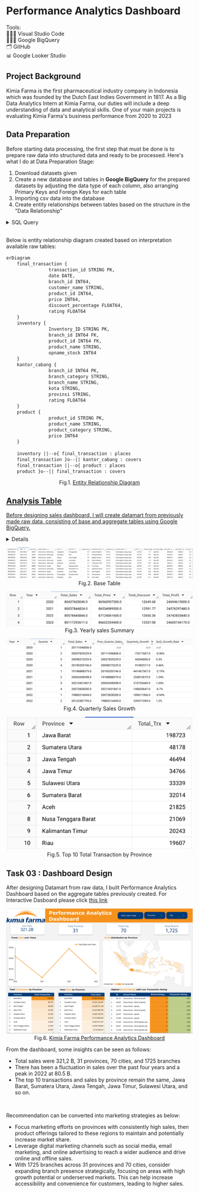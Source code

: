 # Performance Analytics Dashboard
Tools: <br>
👩🏻‍💻 Visual Studio Code <br>
👩🏻‍💻 Google BigQuery <br>
🗂️ GitHub <br>
📊 Google Looker Studio

## Project Background 
Kimia Farma is the first pharmaceutical industry company in Indonesia which was founded by the Dutch East Indies Government in 1817. As a Big Data Analytics Intern at Kimia Farma, our duties will include a deep understanding of data and analytical skills. One of your main projects is evaluating Kimia Farma's business performance from 2020 to 2023

## Data Preparation
Before starting data processing, the first step that must be done is to prepare raw data into structured data and ready to be processed. Here's what I do at Data Preparation Stage:

1. Download datasets given
2. Create a new database and tables in **Google BigQuery** for the prepared datasets by adjusting the data type of each column, also arranging Primary Keys and Foreign Keys for each table
3. Importing csv data into the database
4. Create entity relationships between tables based on the structure in the "Data Relationship"

<details>
  <summary>SQL Query</summary>
  
  ```sql
-- Data Preparation --
-- Create new schema -- 
CREATE SCHEMA IF NOT EXISTS `canvas-bot-415513.kimia_farma`;

-- Create table from dataset --
CREATE TABLE IF NOT EXISTS `canvas-bot-415513.kimia_farma.final_transaction`
(
	transaction_id STRING PRIMARY KEY,
	date DATE,
	branch_id INT64,
	customer_name STRING,
    product_id INT64, 
    price INT64,
    discount_percentage FLOAT64,
    rating FLOAT64
);

CREATE TABLE IF NOT EXISTS `canvas-bot-415513.kimia_farma.inventory`
(
	Inventory_ID STRING PRIMARY KEY,
    branch_id INT64,
    product_id INT64,
    product_name STRING,
    opname_stock INT64
);

CREATE TABLE IF NOT EXISTS `canvas-bot-415513.kimia_farma.kantor_cabang`
(
	branch_id INT64 PRIMARY KEY,
    branch_category	STRING,
    branch_name	STRING,
    kota STRING,
    provinsi STRING,
    rating FLOAT64
);

CREATE TABLE IF NOT EXISTS `canvas-bot-415513.kimia_farma.product`
(
	product_id STRING PRIMARY KEY,
    product_name STRING,
    product_category STRING,
    price INT64
);
  ```
</details>
<br>

Below is entity relationship diagram created based on interpretation available raw tables:

```mermaid
erDiagram
    final_transaction {
                transaction_id STRING PK,
                date DATE,
                branch_id INT64,
                customer_name STRING,
                product_id INT64, 
                price INT64,
                discount_percentage FLOAT64,
                rating FLOAT64
    }    
    inventory {
			    Inventory_ID STRING PK,
                branch_id INT64 FK,
                product_id INT64 FK,
                product_name STRING,
                opname_stock INT64
    }   
    kantor_cabang {
				branch_id INT64 PK,
                branch_category	STRING,
                branch_name	STRING,
                kota STRING,
                provinsi STRING,
                rating FLOAT64
    }   
    product {
                product_id STRING PK,
                product_name STRING,
                product_category STRING,
                price INT64
    }   

    inventory ||--o{ final_transaction : places
    final_transaction }o--|| kantor_cabang : covers
    final_transaction ||--o{ product : places
    product }o--|| final_transaction : covers
```
<p align="center">
Fig.1. <a href="https://drive.google.com/file/d/1bRNW78l5cujWbtwao92MX6IKR5Mxk64K/view?usp=sharing"> Entity Relationship Diagram
</p>

## Analysis Table
Before designing sales dashboard, I will create datamart from previously made raw data, consisting of base and aggregate tables using Google BigQuery.

<details>
  <summary>SQL Query</summary>
  
  ```sql
-- Base Tabel
CREATE TABLE `canvas-bot-415513.kimia_farma.base_table` AS (
SELECT
  ft.transaction_id,
  ft.date,
  kc.branch_id,
  kc.branch_name,
  kc.kota, 
  kc.provinsi,
  kc.rating AS branch_rate,
  ft.customer_name,
  p.product_id,
  p.product_name,
  p.price,
  ft.discount_percentage,
  CASE
    WHEN p.price >  500000 THEN 'laba 30%'
    WHEN p.price >= 300000 THEN 'laba 25%'
    WHEN p.price >=  100000 THEN 'laba 20%'
    WHEN p.price >= 50000 THEN 'laba 15%'
    ELSE 'laba 10%'
  END AS pct_gross_laba,
  (p.price - (p.price * ft.discount_percentage)) AS nett_sales,
  CASE
    WHEN p.price >  500000 THEN (p.price*(30/100))
    WHEN p.price >= 300000 THEN (p.price*(25/100))
    WHEN p.price >=  100000 THEN (p.price*(20/100))
    WHEN p.price >= 50000 THEN (p.price*(15/100))
    ELSE (p.price*(10/100))
  END AS nett_profit,
  ft.rating AS trx_rate
FROM `canvas-bot-415513.kimia_farma.final_transaction` AS ft
JOIN `canvas-bot-415513.kimia_farma.kantor_cabang` AS kc
  ON ft.branch_id = kc.branch_id
JOIN `canvas-bot-415513.kimia_farma.product` AS p
  ON ft.product_id = p.product_id
);

-- Aggregate Table 1 --
-- Yearly sales --
CREATE TABLE `canvas-bot-415513.kimia_farma.Yearly_Sales` AS (
SELECT
  EXTRACT(YEAR FROM DATE(date)) Year,
  ROUND(SUM(nett_sales),2) AS Total_Sales,
  ROUND(SUM(price),2) AS Total_Price,
  ROUND(SUM(discount_percentage),2) AS Total_Discount,
  ROUND(SUM(nett_profit),2) AS Total_Profit
FROM `canvas-bot-415513.kimia_farma.base_table`
GROUP BY 1
ORDER BY 1 ASC
);

-- Aggregate Table 2 --
-- Branch sales over years --
CREATE TABLE `canvas-bot-415513.kimia_farma.Branch_Sales` AS (
SELECT
  EXTRACT(YEAR FROM DATE(date)) Year,
  branch_name,
  ROUND(SUM(nett_sales),2) AS Total_Sales,
  ROUND(SUM(price),2) AS Total_price,
  ROUND(SUM(discount_percentage),2) AS Total_discount,
  ROUND(SUM(nett_profit),2) AS Total_nett_profit
FROM `canvas-bot-415513.kimia_farma.base_table`
GROUP BY 1,2
ORDER BY 1,2
);

-- Aggregate Table 3 --
-- Quarterly sales growth --
CREATE TABLE `canvas-bot-415513.kimia_farma.Quarterly_Sales_Growth` AS (
WITH sales_summary AS (
    SELECT
        EXTRACT(YEAR FROM date) AS Year,
        EXTRACT(QUARTER FROM date) AS Quarter,
        SUM(nett_sales) AS Total_Sales
    FROM
        `canvas-bot-415513.kimia_farma.base_table`
    GROUP BY 1, 2
    ORDER BY 1, 2
)
SELECT
    Year,
    Quarter,
    Total_Sales,
    LAG(Total_Sales) OVER (ORDER BY Year, Quarter) AS Prev_Quarter_Sales,
    Total_Sales - LAG(Total_Sales) OVER (ORDER BY Year, Quarter) AS Quarterly_Growth,
    CONCAT(CAST(ROUND(((Total_Sales - LAG(Total_Sales) OVER (ORDER BY Year, Quarter)) / LAG(Total_Sales) OVER (ORDER BY Year, Quarter)) * 100,2) AS STRING), '%') AS QoQ_Growth_Rate
FROM
    sales_summary
ORDER BY 1, 2
);


-- Aggregate Table 4 --
-- Product sales over years--
CREATE TABLE `canvas-bot-415513.kimia_farma.Product_Sales` AS (
SELECT
  EXTRACT(YEAR FROM DATE(date)) Year,
  product_name,
  ROUND(SUM(nett_sales),2) AS Total_Sales,
  ROUND(SUM(price),2) AS Total_Price,
  ROUND(SUM(discount_percentage),2) AS Total_Discount,
  ROUND(SUM(nett_profit),2) AS Total_Profit
FROM `canvas-bot-415513.kimia_farma.base_table`
GROUP BY 1,2
ORDER BY 1,2
);

-- Aggregate Table 5 --
-- Top 10 Total transaksi cabang provinsi --
CREATE TABLE `canvas-bot-415513.kimia_farma.Top10_Trx_Branch_Province` AS (
SELECT
  provinsi AS Province,
  COUNT(transaction_id) Total_Trx
FROM `canvas-bot-415513.kimia_farma.base_table`
GROUP BY 1
ORDER BY 2 DESC
LIMIT 10
);

-- Aggregate Table 6 --
-- Top 10 Nett sales cabang provinsi --
CREATE TABLE `canvas-bot-415513.Top10_Profit_Province` AS (
SELECT
  provinsi AS Province,
  ROUND(SUM(nett_sales)) AS Total_Profit
FROM `canvas-bot-415513.kimia_farma.base_table`
GROUP BY 1
ORDER BY 2 DESC
LIMIT 10
);

-- Aggregate Table 7 --
-- Top 5 Cabang Dengan Rating Tertinggi, namun Rating Transaksi Terendah --
CREATE TABLE `canvas-bot-415513.kimia_farma.Top_Branch_Rate_&_Low_Rate_Trx` AS (
SELECT
  branch_id AS Branch,
  branch_name AS Banch_Name,
  ROUND(AVG(branch_rate),2) AS Rating_Branch,
  -- branch_rate,
  ROUND(AVG(trx_rate),2) AS Rating_Trx
FROM `canvas-bot-415513.kimia_farma.base_table`
GROUP BY 1,2
ORDER BY 3 DESC, 4 ASC
LIMIT 5
);

-- Aggregate Table 8 --
-- Indonesia's Geo Map Untuk Total Profit Masing-masing Provinsi --
CREATE TABLE `canvas-bot-415513.kimia_farma.Geo_Profit_Map` AS (
SELECT
  provinsi AS Province,
  ROUND(SUM(nett_profit),2) AS Profit
FROM `canvas-bot-415513.kimia_farma.base_table`
GROUP BY 1
ORDER BY 2 DESC
);
  ```
</details>

<p align="center">
  <kbd><img src="assets/base.png"> </kbd> <br>
  Fig.2. Base Table
</p>

<p align="center">
  <kbd><img src="assets/yearly_sales.png"> </kbd> <br>
  Fig.3. Yearly sales Summary
</p>

<p align="center">
  <kbd><img src="assets/Q_sales.png"> </kbd> <br>
  Fig.4. Quarterly Sales Growth
</p>

<p align="center">
  <kbd><img src="assets/top10_province.png"> </kbd> <br>
  Fig.5. Top 10 Total Transaction by Province
</p>

## Task 03 : Dashboard Design
After designing Datamart from raw data, I built Performance Analytics Dashboard based on the aggregate tables previously created. For Interactive Dasboard please click  <a href="https://lookerstudio.google.com/reporting/9fcc68e1-58e6-4d36-a33c-3a89f6f16c6c">this link</a>

<p align="center">
  <kbd><img src="assets/db.png"> </kbd> <br>
  Fig.6. <a href="https://lookerstudio.google.com/reporting/9fcc68e1-58e6-4d36-a33c-3a89f6f16c6c">Kimia Farma Performance Analytics Dashboard</a>
</p>

From the dashboard, some insights can be seen as follows:
- Total sales were 321,2 B, 31 provinces, 70 cities, and 1725 branches
- There has been a fluctuation in sales over the past four years and a peak in 2022 at 80.5 B.
- The top 10 transactions and sales by province remain the same, Jawa Barat, Sumatera Utara, Jawa Tengah, Jawa Timur, Sulawesi Utara, and so on.
<br>

Recommendation can be converted into marketing strategies as below:
- Focus marketing efforts on provinces with consistently high sales, then product offerings tailored to these regions to maintain and potentially increase market share.
- Leverage digital marketing channels such as social media, email marketing, and online advertising to reach a wider audience and drive online and offline sales.
- With 1725 branches across 31 provinces and 70 cities, consider expanding branch presence strategically, focusing on areas with high growth potential or underserved markets. This can help increase accessibility and convenience for customers, leading to higher sales.
<br>